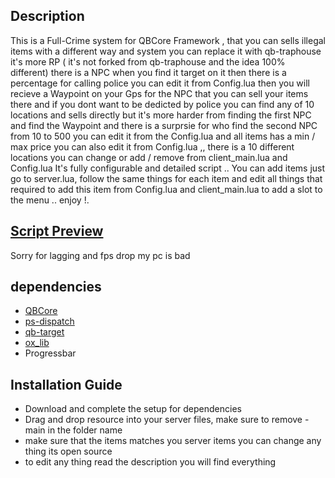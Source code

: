 ## **Description**
This is a Full-Crime system for QBCore Framework , that you can sells illegal items with a different way and system you can replace it with qb-traphouse it's more RP ( it's not forked from qb-traphouse and the idea 100% different) there is a NPC when you find it target on it then there is a percentage for calling police you can edit it from Config.lua then you will recieve a Waypoint on your Gps for the NPC that you can sell your items there and if you dont want to be dedicted by police you can find any of 10 locations and sells directly but it's more harder from finding the first NPC and find the Waypoint and there is a surprsie for who find the second NPC from 10 to 500 you can edit it from the Config.lua and all items has a min / max price you can also edit it from Config.lua ,, there is a 10 different locations you can change or add / remove from client_main.lua and Config.lua
It's fully configurable and detailed script .. You can add items just go to server.lua, follow the same things for each item and edit all things that required to add this item from Config.lua and client_main.lua to add a slot to the menu  .. enjoy !.

## **[Script Preview](https://streamable.com/lln1zn)**
Sorry for lagging and fps drop my pc is bad 

## **dependencies**
- [QBCore](https://github.com/qbcore-framework/qb-core)
- [ps-dispatch](https://github.com/Project-Sloth/ps-dispatch.git)
- [qb-target](https://github.com/qbcore-framework/qb-target.git)
- [ox_lib](https://github.com/overextended/ox_lib.git)
- Progressbar

## **Installation Guide**
- Download and complete the setup for dependencies
- Drag and drop resource into your server files, make sure to remove -main in the folder name
- make sure that the items matches you server items you can change any thing its open source
- to edit any thing read the description you will find everything
